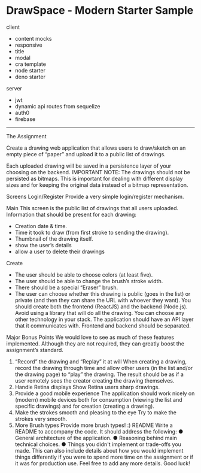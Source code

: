 # DrawSpace - Modern Starter Sample

client

- content mocks
- responsive
- title
- modal
- cra template
- node starter
- deno starter

server

- jwt
- dynamic api routes from sequelize
- auth0
- firebase

---

The Assignment

Create a drawing web application that allows users to draw/sketch on an empty piece of “paper”
and upload it to a public list of drawings.

Each uploaded drawing will be saved in a persistence layer of your choosing on the backend.
IMPORTANT NOTE: The drawings should not be persisted as bitmaps. This is important for
dealing with different display sizes and for keeping the original data instead of a bitmap
representation.

Screens
Login/Register
Provide a very simple login/register mechanism.

Main
This screen is the public list of drawings that all users uploaded. Information that should be
present for each drawing:

- Creation date & time.
- Time it took to draw (from first stroke to sending the drawing).
- Thumbnail of the drawing itself.
- show the user’s details
- allow a user to delete their drawings

Create

- The user should be able to choose colors (at least five).
- The user should be able to change the brush’s stroke width.
- There should be a special “Eraser” brush.
- The user can choose whether this drawing is public (goes in the list) or private (and then
  they can share the URL with whoever they want).
  You should create both the frontend (ReactJS) and the backend (Node.js). Avoid using a library
  that will do all the drawing. You can choose any other technology in your stack. The application
  should have an API layer that it communicates with. Frontend and backend should be
  separated.

Major Bonus Points
We would love to see as much of these features implemented. Although they are not required,
they can greatly boost the assignment’s standard.

1. “Record” the drawing and “Replay” it at will
   When creating a drawing, record the drawing through time and allow other users (in the
   list and/or the drawing page) to “play” the drawing. The result should be as if a user
   remotely sees the creator creating the drawing themselves.
2. Handle Retina displays
   Show Retina users sharp drawings.
3. Provide a good mobile experience
   The application should work nicely on (modern) mobile devices both for consumption
   (viewing the list and specific drawings) and for creation (creating a drawing).
4. Make the strokes smooth and pleasing to the eye
   Try to make the strokes very smooth.
5. More Brush types
   Provide more brush types! :)
   README
   Write a README to accompany the code. It should address the following:
   ● General architecture of the application.
   ● Reasoning behind main technical choices.
   ● Things you didn't implement or trade-offs you made. This can also include details about
   how you would implement things differently if you were to spend more time on the
   assignment or if it was for production use.
   Feel free to add any more details.
   Good luck!
